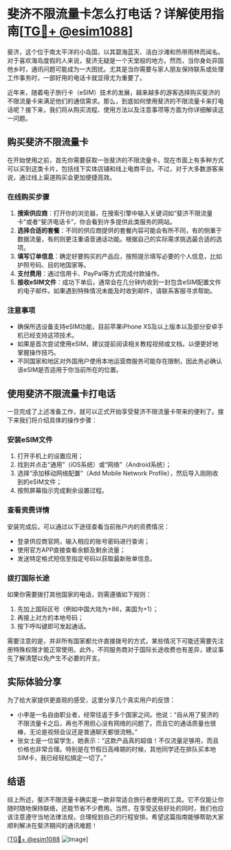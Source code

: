 # 斐济不限流量卡怎么打电话？详解使用指南[[TG💪+ @esim1088](https://t.me/s/esim1088)]

斐济，这个位于南太平洋的小岛国，以其碧海蓝天、洁白沙滩和热带雨林而闻名。对于喜欢海岛度假的人来说，斐济无疑是一个天堂般的地方。然而，当你身处异国他乡时，通讯问题可能成为一大困扰。尤其是当你需要与家人朋友保持联系或处理工作事务时，一部好用的电话卡就显得尤为重要了。

近年来，随着电子旅行卡（eSIM）技术的发展，越来越多的游客选择购买斐济的不限流量卡来满足他们的通信需求。那么，到底如何使用斐济的不限流量卡来打电话呢？接下来，我们将从购买流程、使用方法以及注意事项等方面为你详细解读这一问题。

## 购买斐济不限流量卡

在开始使用之前，首先你需要获取一张斐济的不限流量卡。现在市面上有多种方式可以买到这类卡片，包括线下实体店铺和线上电商平台。不过，对于大多数游客来说，通过线上渠道购买会更加便捷高效。

### 在线购买步骤

1. **搜索供应商**：打开你的浏览器，在搜索引擎中输入关键词如“斐济不限流量卡”或者“斐济电话卡”，你会看到许多提供此类服务的网站。
2. **选择合适的套餐**：不同的供应商提供的套餐内容可能会有所不同，有的侧重于数据流量，有的则更注重语音通话功能。根据自己的实际需求挑选最合适的选项。
3. **填写订单信息**：确定好要购买的产品后，按照提示填写必要的个人信息，比如护照号码、目的地国家等。
4. **支付费用**：通过信用卡、PayPal等方式完成付款操作。
5. **接收eSIM文件**：成功下单后，通常会在几分钟内收到一封包含eSIM配置文件的电子邮件。如果遇到特殊情况未能及时收到邮件，请联系客服寻求帮助。

### 注意事项

- 确保所选设备支持eSIM功能，目前苹果iPhone XS及以上版本以及部分安卓手机已经支持这项技术。
- 如果是首次尝试使用eSIM，建议提前阅读相关教程视频或文档，以便更好地掌握操作技巧。
- 不同国家和地区对外国用户使用本地运营商服务可能存在限制，因此务必确认该eSIM是否适用于你当前所在的位置。

## 使用斐济不限流量卡打电话

一旦完成了上述准备工作，就可以正式开始享受斐济不限流量卡带来的便利了。接下来我们将介绍具体的操作步骤：

### 安装eSIM文件

1. 打开手机上的设置应用；
2. 找到并点击“通用”（iOS系统）或“网络”（Android系统）；
3. 选择“添加移动网络配置”（Add Mobile Network Profile），然后导入刚刚收到的eSIM文件；
4. 按照屏幕指示完成剩余设置过程。

### 查看资费详情

安装完成后，可以通过以下途径查看当前账户内的资费情况：
- 登录供应商官网，输入相应的账号密码进行查询；
- 使用官方APP直接查看余额及剩余流量；
- 发送特定格式短信至指定号码以获取最新账单信息。

### 拨打国际长途

如果你需要拨打其他国家的电话，则需遵循如下规则：
1. 先加上国际区号（例如中国大陆为+86，美国为+1）；
2. 再接上对方的本地号码；
3. 按下呼叫键即可发起通话。

需要注意的是，并非所有国家都允许直接拨号的方式，某些情况下可能还需要先注册特殊权限才能正常使用。此外，不同服务商对于国际长途收费也有差异，建议事先了解清楚以免产生不必要的开支。

## 实际体验分享

为了给大家提供更直观的感受，这里分享几个真实用户的反馈：

- 小李是一名自由职业者，经常往返于多个国家之间。他说：“自从用了斐济的不限流量卡之后，再也不用担心没有网络的问题了。而且它的通话质量也很棒，无论是视频会议还是普通聊天都很流畅。”
- 张女士是一位留学生，她表示：“这款产品真的超值！不仅流量足够用，而且价格也非常合理。特别是在节假日高峰期的时候，其他同学还在排队买本地SIM卡，我已经轻松搞定一切了。”

## 结语

综上所述，斐济不限流量卡确实是一款非常适合旅行者使用的工具。它不仅能让你随时随地保持联络，还能节省不少费用。当然，在享受这些好处的同时，我们也应该注意遵守当地法律法规，合理规划自己的行程安排。希望这篇指南能够帮助大家顺利解决在斐济期间的通讯难题！

[[TG💪+ @esim1088](https://t.me/s/esim1088) ![Image](https://i.postimg.cc/4NQfJmqS/Snipaste-2025-05-13-00-14-12.png)]